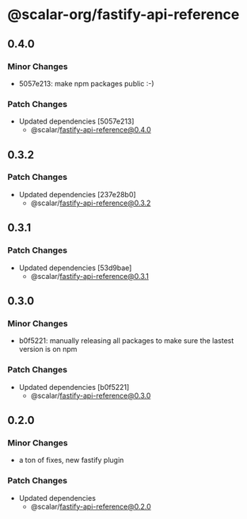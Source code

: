 # @scalar-org/fastify-api-reference

## 0.4.0

### Minor Changes

- 5057e213: make npm packages public :-)

### Patch Changes

- Updated dependencies [5057e213]
  - @scalar/fastify-api-reference@0.4.0

## 0.3.2

### Patch Changes

- Updated dependencies [237e28b0]
  - @scalar/fastify-api-reference@0.3.2

## 0.3.1

### Patch Changes

- Updated dependencies [53d9bae]
  - @scalar/fastify-api-reference@0.3.1

## 0.3.0

### Minor Changes

- b0f5221: manually releasing all packages to make sure the lastest version is on npm

### Patch Changes

- Updated dependencies [b0f5221]
  - @scalar/fastify-api-reference@0.3.0

## 0.2.0

### Minor Changes

- a ton of fixes, new fastify plugin

### Patch Changes

- Updated dependencies
  - @scalar/fastify-api-reference@0.2.0
